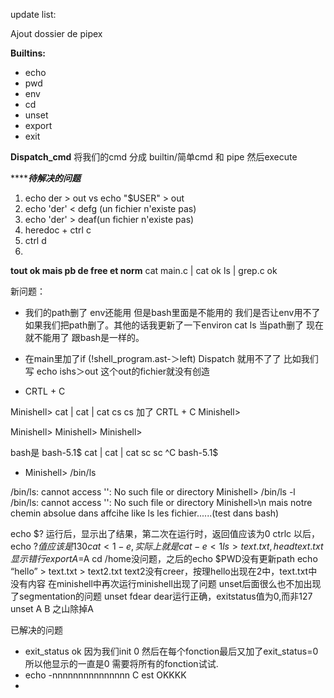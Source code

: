 update list: 

Ajout dossier de pipex

**Builtins:**
- echo
- pwd
- env
- cd
- unset
- export
- exit

**Dispatch_cmd**
将我们的cmd 分成 builtin/简单cmd 和 pipe 然后execute

***************待解决的问题***********
1. echo der > out vs  echo "$USER" > out
3. echo 'der' < defg (un fichier n'existe pas)
4. echo 'der' > deaf(un fichier n'existe pas)
5. heredoc + ctrl c
6. ctrl d
7. 

**tout ok mais pb de free et norm**
cat main.c | cat ok
ls | grep.c ok 


新问题： 
- 我们的path删了 env还能用 但是bash里面是不能用的 我们是否让env用不了如果我们把path删了。其他的话我更新了一下environ cat ls 当path删了 现在就不能用了 跟bash是一样的。 

- 在main里加了if (!shell_program.ast-＞left)  Dispatch 就用不了了
比如我们写 echo ishs＞out 这个out的fichier就没有创造

- CRTL + C

Minishell> cat | cat | cat
cs
cs
加了  CRTL + C
Minishell> 

Minishell> Minishell> Minishell> 

bash是
bash-5.1$ cat | cat | cat
sc
sc
^C
bash-5.1$ 

- Minishell> /bin/ls

/bin/ls: cannot access '': No such file or directory
Minishell> /bin/ls -l
/bin/ls: cannot access '': No such file or directory
Minishell>\n
mais notre chemin absolue dans affcihe like ls les fichier......(test dans bash)


echo $? 运行后，显示出了结果，第二次在运行时，返回值应该为0
ctrlc 以后，echo $?值应该是130
cat < 1 -e ,实际上就是cat -e < 1
ls > text.txt ,head text.txt 显示错行
export A=$A
cd /home没问题，之后的echo $PWD没有更新path
echo “hello” > text.txt > text2.txt text2没有creer，按理hello出现在2中，text.txt中没有内容
在minishell中再次运行minishell出现了问题
unset后面很么也不加出现了segmentation的问题
unset fdear dear运行正确，exitstatus值为0,而非127
unset A B 之山除掉A



已解决的问题
- exit_status ok 因为我们init 0 然后在每个fonction最后又加了exit_status=0 所以他显示的一直是0 需要将所有的fonction试试.
- echo -nnnnnnnnnnnnnnn C est OKKKK
- 
